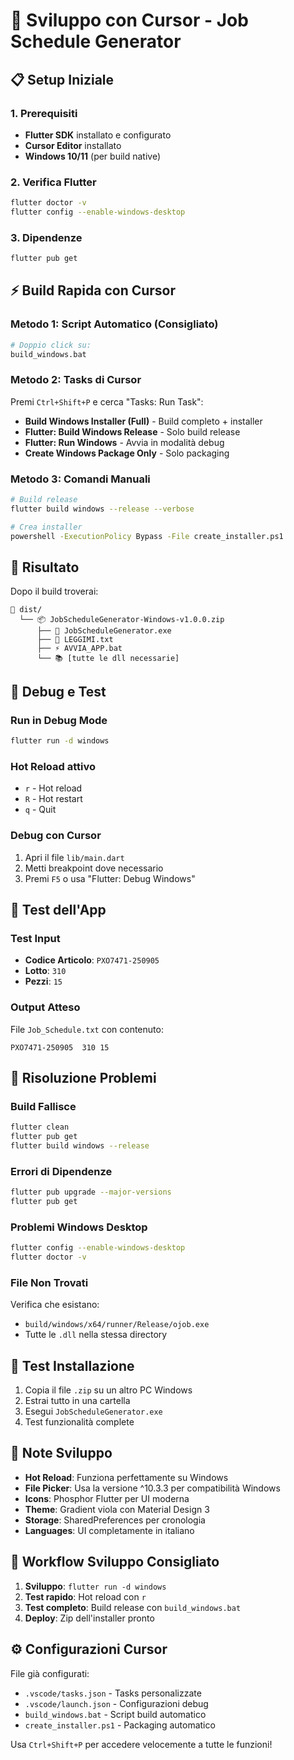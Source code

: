 # 🚀 Sviluppo con Cursor - Job Schedule Generator

## 📋 Setup Iniziale

### 1. Prerequisiti
- **Flutter SDK** installato e configurato
- **Cursor Editor** installato
- **Windows 10/11** (per build native)

### 2. Verifica Flutter
```bash
flutter doctor -v
flutter config --enable-windows-desktop
```

### 3. Dipendenze
```bash
flutter pub get
```

## ⚡ Build Rapida con Cursor

### Metodo 1: Script Automatico (Consigliato)
```bash
# Doppio click su:
build_windows.bat
```

### Metodo 2: Tasks di Cursor
Premi `Ctrl+Shift+P` e cerca "Tasks: Run Task":

- **Build Windows Installer (Full)** - Build completo + installer
- **Flutter: Build Windows Release** - Solo build release  
- **Flutter: Run Windows** - Avvia in modalità debug
- **Create Windows Package Only** - Solo packaging

### Metodo 3: Comandi Manuali
```bash
# Build release
flutter build windows --release --verbose

# Crea installer
powershell -ExecutionPolicy Bypass -File create_installer.ps1
```

## 🎯 Risultato

Dopo il build troverai:
```
📁 dist/
  └── 📦 JobScheduleGenerator-Windows-v1.0.0.zip
      ├── 🚀 JobScheduleGenerator.exe
      ├── 📄 LEGGIMI.txt  
      ├── ⚡ AVVIA_APP.bat
      └── 📚 [tutte le dll necessarie]
```

## 🔧 Debug e Test

### Run in Debug Mode
```bash
flutter run -d windows
```

### Hot Reload attivo
- `r` - Hot reload
- `R` - Hot restart  
- `q` - Quit

### Debug con Cursor
1. Apri il file `lib/main.dart`
2. Metti breakpoint dove necessario
3. Premi `F5` o usa "Flutter: Debug Windows"

## 📱 Test dell'App

### Test Input
- **Codice Articolo**: `PXO7471-250905`
- **Lotto**: `310`
- **Pezzi**: `15`

### Output Atteso
File `Job_Schedule.txt` con contenuto:
```
PXO7471-250905  310 15
```

## 🚨 Risoluzione Problemi

### Build Fallisce
```bash
flutter clean
flutter pub get
flutter build windows --release
```

### Errori di Dipendenze
```bash
flutter pub upgrade --major-versions
flutter pub get
```

### Problemi Windows Desktop
```bash
flutter config --enable-windows-desktop
flutter doctor -v
```

### File Non Trovati
Verifica che esistano:
- `build/windows/x64/runner/Release/ojob.exe`
- Tutte le `.dll` nella stessa directory

## 🎉 Test Installazione

1. Copia il file `.zip` su un altro PC Windows
2. Estrai tutto in una cartella
3. Esegui `JobScheduleGenerator.exe`
4. Test funzionalità complete

## 📝 Note Sviluppo

- **Hot Reload**: Funziona perfettamente su Windows
- **File Picker**: Usa la versione ^10.3.3 per compatibilità Windows
- **Icons**: Phosphor Flutter per UI moderna
- **Theme**: Gradient viola con Material Design 3
- **Storage**: SharedPreferences per cronologia
- **Languages**: UI completamente in italiano

## 🔄 Workflow Sviluppo Consigliato

1. **Sviluppo**: `flutter run -d windows` 
2. **Test rapido**: Hot reload con `r`
3. **Test completo**: Build release con `build_windows.bat`
4. **Deploy**: Zip dell'installer pronto

## ⚙️ Configurazioni Cursor

File già configurati:
- `.vscode/tasks.json` - Tasks personalizzate
- `.vscode/launch.json` - Configurazioni debug
- `build_windows.bat` - Script build automatico
- `create_installer.ps1` - Packaging automatico

Usa `Ctrl+Shift+P` per accedere velocemente a tutte le funzioni!